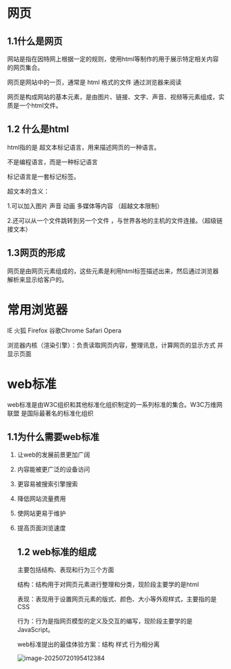 # 网页

## 1.1什么是网页

网站是指在因特网上根据一定的规则，使用html等制作的用于展示特定相关内容的网页集合。

网页是网站中的一页，通常是 html 格式的文件 通过浏览器来阅读

网页是构成网站的基本元素，是由图片、链接、文字、声音、视频等元素组成，实质是一个html文件。

## 1.2 什么是html

html指的是 超文本标记语言，用来描述网页的一种语言。

不是编程语言，而是一种标记语言

标记语言是一套标记标签。



超文本的含义：

1.可以加入图片 声音 动画 多媒体等内容 （超越文本限制）

2.还可以从一个文件跳转到另一个文件 ，与世界各地的主机的文件连接。（超级链接文本）



## 1.3网页的形成

网页是由网页元素组成的，这些元素是利用html标签描述出来，然后通过浏览器解析来显示给客户的。

# 常用浏览器

IE  火狐 Firefox  谷歌Chrome  Safari Opera

浏览器内核（渲染引擎）：负责读取网页内容，整理讯息，计算网页的显示方式 并显示页面

# web标准

web标准是由W3C组织和其他标准化组织制定的一系列标准的集合。W3C万维网联盟 是国际最著名的标准化组织

## 1.1为什么需要web标准

1. 让web的发展前景更加广阔

2. 内容能被更广泛的设备访问

3. 更容易被搜索引擎搜索

4. 降低网站流量费用

5. 使网站更易于维护

6. 提高页面浏览速度

   ## 1.2 web标准的组成

   主要包括结构、表现和行为三个方面

   结构：结构用于对网页元素进行整理和分类，现阶段主要学的是html

   表现：表现用于设置网页元素的版式、颜色、大小等外观样式，主要指的是CSS

   行为：行为是指网页模型的定义及交互的编写，现阶段主要学的是JavaScript。

   web标准提出的最佳体验方案：结构 样式 行为相分离

   ![image-20250720195412384](C:\Users\Lenovo\AppData\Roaming\Typora\typora-user-images\image-20250720195412384.png)

   
